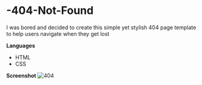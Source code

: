 # -404-Not-Found
I was bored and decided to create this simple yet stylish 404 page template to help users navigate when they get lost

**Languages**
- HTML
- CSS
  
**Screenshot**
![404](https://github.com/user-attachments/assets/3e4dcffd-cdf1-4f41-82ec-9de27b776d17)
